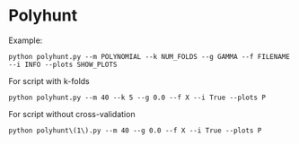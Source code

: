 # Polyhunt

Example:
```
python polyhunt.py --m POLYNOMIAL --k NUM_FOLDS --g GAMMA --f FILENAME --i INFO --plots SHOW_PLOTS
```

For script with k-folds
```
python polyhunt.py --m 40 --k 5 --g 0.0 --f X --i True --plots P
```

For script without cross-validation
```
python polyhunt\(1\).py --m 40 --g 0.0 --f X --i True --plots P 
```
